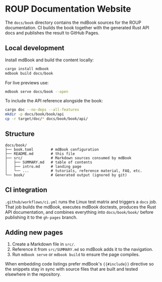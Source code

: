 # ROUP Documentation Website

The `docs/book` directory contains the mdBook sources for the ROUP
documentation.  CI builds the book together with the generated Rust API docs and
publishes the result to GitHub Pages.

## Local development

Install mdBook and build the content locally:

```bash
cargo install mdbook
mdbook build docs/book
```

For live previews use:

```bash
mdbook serve docs/book --open
```

To include the API reference alongside the book:

```bash
cargo doc --no-deps --all-features
mkdir -p docs/book/book/api
cp -r target/doc/* docs/book/book/api/
```

## Structure

```
docs/book/
├── book.toml        # mdBook configuration
├── README.md        # this file
├── src/             # Markdown sources consumed by mdBook
│   ├── SUMMARY.md   # table of contents
│   ├── intro.md     # landing page
│   └── ...          # tutorials, reference material, FAQ, etc.
└── book/            # Generated output (ignored by git)
```

## CI integration

`.github/workflows/ci.yml` runs the Linux test matrix and triggers a `docs`
job.  That job builds the mdBook, executes mdBook doctests, produces the Rust
API documentation, and combines everything into `docs/book/book/` before
publishing it to the `gh-pages` branch.

## Adding new pages

1. Create a Markdown file in `src/`.
2. Reference it from `src/SUMMARY.md` so mdBook adds it to the navigation.
3. Run `mdbook serve` or `mdbook build` to ensure the page compiles.

When embedding code listings prefer mdBook's `{{#include}}` directive so the
snippets stay in sync with source files that are built and tested elsewhere in
the repository.
